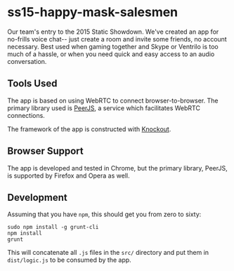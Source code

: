 ss15-happy-mask-salesmen
========================

Our team's entry to the 2015 Static Showdown. We've created an app for
no-frills voice chat-- just create a room and invite some friends, no account
necessary. Best used when gaming together and Skype or Ventrilo is too much of
a hassle, or when you need quick and easy access to an audio conversation.

Tools Used
----------
The app is based on using WebRTC to connect browser-to-browser. The primary
library used is [PeerJS](http://peerjs.com), a service which facilitates WebRTC
connections.

The framework of the app is constructed with [Knockout](http://knockoutjs.com).

Browser Support
---------------

The app is developed and tested in Chrome, but the primary library, PeerJS,
is supported by Firefox and Opera as well.

Development
-----------

Assuming that you have `npm`, this should get you from zero to sixty:

    sudo npm install -g grunt-cli
    npm install
    grunt

This will concatenate all `.js` files in the `src/` directory and put them in
`dist/logic.js` to be consumed by the app.
